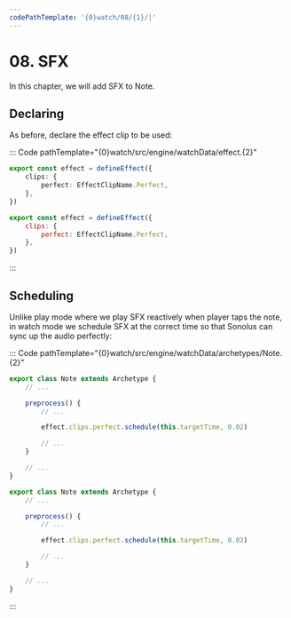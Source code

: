 ```yaml
---
codePathTemplate: '{0}watch/08/{1}/|'
---
```


# 08. SFX

In this chapter, we will add SFX to Note.

## Declaring

As before, declare the effect clip to be used:

::: Code pathTemplate="{0}watch/src/engine/watchData/effect.{2}"

```ts
export const effect = defineEffect({
    clips: {
        perfect: EffectClipName.Perfect,
    },
})
```

```js
export const effect = defineEffect({
    clips: {
        perfect: EffectClipName.Perfect,
    },
})
```

:::

## Scheduling

Unlike play mode where we play SFX reactively when player taps the note, in watch mode we schedule SFX at the correct time so that Sonolus can sync up the audio perfectly:

::: Code pathTemplate="{0}watch/src/engine/watchData/archetypes/Note.{2}"

```ts
export class Note extends Archetype {
    // ...

    preprocess() {
        // ...

        effect.clips.perfect.schedule(this.targetTime, 0.02)

        // ...
    }

    // ...
}
```

```js
export class Note extends Archetype {
    // ...

    preprocess() {
        // ...

        effect.clips.perfect.schedule(this.targetTime, 0.02)

        // ...
    }

    // ...
}
```

:::
